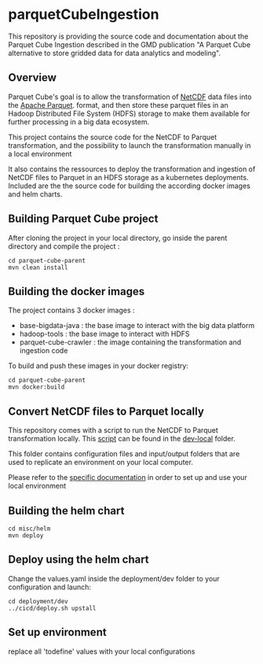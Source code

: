 # parquetCubeIngestion
This repository is providing the source code and documentation about the Parquet Cube Ingestion described in the GMD publication "A Parquet Cube alternative to store gridded data for data analytics and modeling".

## Overview
Parquet Cube's goal is to  allow the transformation of [NetCDF](https://en.wikipedia.org/wiki/NetCDF) 
data files into the [Apache Parquet](https://en.wikipedia.org/wiki/Apache_Parquet). 
format, and then store these parquet files in an Hadoop Distributed File System (HDFS)
 storage to make them available for further processing in a big data ecosystem.
 
This project contains the source code for the NetCDF to Parquet transformation, and the possibility to launch the transformation manually in a local environment
 
It also contains the ressources to deploy the transformation and ingestion of NetCDF files to Parquet 
 in an HDFS storage as a kubernetes deployments. Included are the the source code for building the according docker images and helm charts.

## Building Parquet Cube project
After cloning the project in your local directory, go inside the parent directory and compile the project :

```
cd parquet-cube-parent
mvn clean install
```

## Building the docker images
The project contains 3 docker images :
+ base-bigdata-java : the base image to interact with the big data platform
+ hadoop-tools : the base image to interact with HDFS
+ parquet-cube-crawler : the image containing the transformation and ingestion code

To build and push these images in your docker registry:
```
cd parquet-cube-parent
mvn docker:build
```

## Convert NetCDF files to Parquet locally
This repository comes with a script to run the NetCDF to Parquet transformation locally. This [script](./dev-local/script/run-netcdf-to-parquet.sh) can be found in the 
 [dev-local](./dev-local) folder.

This folder contains configuration files and input/output folders that
are used to replicate an environment on your local computer.

Please refer to the [specific documentation](./dev-local/README.md) in order to set up and use your local environment



## Building the helm chart

```
cd misc/helm
mvn deploy
```

## Deploy using the helm chart
Change the values.yaml inside the deployment/dev folder to your configuration and launch:

```
cd deployment/dev
../cicd/deploy.sh upstall
```

## Set up environment
replace all 'todefine' values with your local configurations
